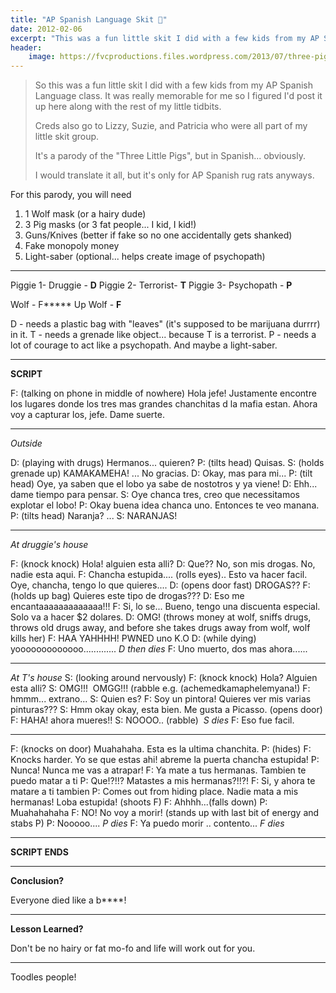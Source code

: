 ```yaml
---
title: "AP Spanish Language Skit 🐷️"
date: 2012-02-06
excerpt: "This was a fun little skit I did with a few kids from my AP Spanish Language class."
header:
    image: https://fvcproductions.files.wordpress.com/2013/07/three-pigs.jpg
---
```


> So this was a fun little skit I did with a few kids from my AP Spanish
> Language class. It was really memorable for me so I figured I'd post
> it up here along with the rest of my little tidbits.
>
> Creds also go to Lizzy, Suzie, and Patricia who were all part of my
> little skit group.
>
> It's a parody of the "Three Little Pigs", but in Spanish... obviously.
>
> I would translate it all, but it's only for AP Spanish rug rats
> anyways.

For this parody, you will need

1. 1 Wolf mask (or a hairy dude)
2. 3 Pig masks (or 3 fat people... I kid, I kid!)
3. Guns/Knives (better if fake so no one accidentally gets shanked)
4.  Fake monopoly money
5.  Light-saber (optional... helps create image of psychopath)

------------------------------------------------------------------------

Piggie 1- Druggie - **D**
Piggie 2- Terrorist- **T**
Piggie 3- Psychopath - **P**

Wolf - F\*\*\*\*\* Up Wolf - **F**

D - needs a plastic bag with "leaves" (it's supposed to be marijuana
durrrr) in it.
T - needs a grenade like object... because T is a terrorist.
P - needs a lot of courage to act like a psychopath. And maybe a
light-saber.

------------------------------------------------------------------------

**SCRIPT**

F: (talking on phone in middle of nowhere) Hola jefe! Justamente
encontre los lugares donde los tres mas grandes chanchitas d la mafia
estan. Ahora voy a capturar los, jefe. Dame suerte.

------------------------------------------------------------------------

*Outside*

D: (playing with drugs) Hermanos... quieren?
P: (tilts head) Quisas.
S: (holds grenade up) KAMAKAMEHA! ... No gracias.
D: Okay, mas para mi...
P: (tilt head) Oye, ya saben que el lobo ya sabe de nostotros y ya
viene!
D: Ehh... dame tiempo para pensar.
S: Oye chanca tres, creo que necessitamos explotar el lobo!
P: Okay buena idea chanca uno. Entonces te veo manana.
P: (tilts head) Naranja? ...
S: NARANJAS!

------------------------------------------------------------------------

*At druggie's house*

F: (knock knock) Hola! alguien esta alli?
D: Que?? No, son mis drogas. No, nadie esta aqui.
F: Chancha estupida.... (rolls eyes).. Esto va hacer facil. Oye,
chancha, tengo lo que quieres....
D: (opens door fast) DROGAS??
F: (holds up bag) Quieres este tipo de drogas???
D: Eso me encantaaaaaaaaaaaaa!!!
F: Si, lo se... Bueno, tengo una discuenta especial. Solo va a hacer $2
dolares.
D: OMG! (throws money at wolf, sniffs drugs, throws old drugs away, and
before she takes drugs away from wolf, wolf kills her)
F: HAA YAHHHH! PWNED uno K.O
D: (while dying) yooooooooooooo............. *D then dies*
F: Uno muerto, dos mas ahora......

------------------------------------------------------------------------

*At T's house*
S: (looking around nervously)
F: (knock knock) Hola? Alguien esta alli?
S: OMG!!!  OMGG!!! (rabble e.g. (achemedkamaphelemyana!)
F: hmmm... extrano...
S: Quien es?
F: Soy un pintora! Quieres ver mis varias pinturas???
S: Hmm okay okay, esta bien. Me gusta a Picasso. (opens door)
F: HAHA! ahora mueres!!
S: NOOOO.. (rabble)  *S dies*
F: Eso fue facil.

------------------------------------------------------------------------

F: (knocks on door) Muahahaha. Esta es la ultima chanchita.
P: (hides)
F: Knocks harder. Yo se que estas ahi! abreme la puerta chancha
estupida!
P: Nunca! Nunca me vas a atrapar!
F: Ya mate a tus hermanas. Tambien te puedo matar a ti
P: Que!?!!? Matastes a mis hermanas?!!?!
F: Si, y ahora te matare a ti tambien
P: Comes out from hiding place. Nadie mata a mis hermanas! Loba
estupida! (shoots F)
F: Ahhhh...(falls down)
P: Muahahahaha
F: NO! No voy a morir! (stands up with last bit of energy and stabs P)
P: Nooooo.... *P dies*
F: Ya puedo morir .. contento... *F dies*

------------------------------------------------------------------------

**SCRIPT ENDS**

------------------------------------------------------------------------

**Conclusion?**

Everyone died like a b****!

------------------------------------------------------------------------

**Lesson Learned?**

Don't be no hairy or fat mo-fo and life will work out for you.

------------------------------------------------------------------------

Toodles people!
